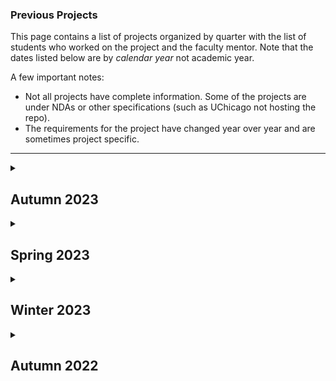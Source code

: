 <!--- This file is generated from a script DO NOT EDIT DIRECTLY -->
### Previous Projects

This page contains a list of projects organized by quarter with the list of students who worked on the project and the faculty mentor. Note that the dates listed below are by _calendar year_ not academic year.

A few important notes:
* Not all projects have complete information. Some of the projects are under NDAs or other specifications (such as UChicago not hosting the repo).
* The requirements for the project have changed year over year and are sometimes project specific.

---


<details>

<summary><h2>Autumn 2023</h2></summary>

This quarter's pitchbook, which contains the basic project specification can be found [here](./pitchbooks/2023-autumn-pitchbook.pdf).


| Project Name | Repository | One-Pager | Mentor(s) |         Students | External Mentor(s) | TA | 
 | --- |  --- | --- | --- |             --- | --- | --- |
 | [AmFam](https://www.amfam.com/) | <!-- markdown-link-check-disable --> [Private                     Repo](https://github.com/dsi-clinic/2023-autumn-amfam) <!-- markdown-link-check-enable --> |  | [Anna Woodard](https://scholar.google.com/citations?user=1Gs8kcYAAAAJ&hl=en) | <ul><li>[DB Christenson](https://github.com/dbchristenson)</li><li>[Grace Wang](https://github.com/graceannwang)</li><li>[Jennifer Yeaton](https://github.com/jkyeaton)</li><li>[Leon (Lixin) Wang](https://github.com/leonwlx)</li></ul> | <ul><li>Tim Rouse</li><li>Jessie Zhu</li></ul> | [Ming-Chieh (Eddie) Liu](https://datascience.uchicago.edu/people/ming-chieh-eddie-liu/)
 | [Argonne](https://www.anl.gov/) | <!-- markdown-link-check-disable --> [Private                     Repo](https://github.com/dsi-clinic/2023-clinic-Argonne) <!-- markdown-link-check-enable --> | [One-Pager](./one-pagers/2023-autumn/Argonne.pdf) | <ul><li>[Bill Trok](https://datascience.uchicago.edu/people/bill-trok/)</li><li>[YJ Choe](https://yjchoe.github.io/)</li></ul> | <ul><li>[Yushu Qiu](https://github.com/yushuqiu1)</li><li>[Jason Yu](https://github.com/JasonYUChicago)</li><li>[Mayurakshi Ghosal](https://github.com/m-ghosal)</li><li>[Yingzi Jin](https://github.com/jinyz1220)</li></ul> | [Matthew Dearing](https://scholar.google.com/citations?user=HUQIELDxZkgJ&hl=en) | [Yu-Wei Chen](https://github.com/ywchen814)
 | [Argonne-Fermi](https://www.anl.gov/) | <!-- markdown-link-check-disable --> [Private                     Repo](https://github.com/dsi-clinic/2023-autumn-argonne-fermi) <!-- markdown-link-check-enable --> | [One-Pager](./one-pagers/2023-autumn/Argonne-Fermi.pdf) | [Isaac Mehlhaff](http://imehlhaff.net/) | <ul><li>[Nicholas Liagridonis](https://github.com/niclia)</li><li>[Foo Suon Chuang](https://github.com/foosuonchuang)</li><li>[Yuanning (Violet) Huang](https://github.com/yuanninghuang)</li><li>[Zihua Chen](https://github.com/zihua-uc)</li></ul> | [Matthew Dearing](https://scholar.google.com/citations?user=HUQIELDxZkgJ&hl=en) | [Yuxin Ji (Jessica)](https://github.com/Yuxin-Ji)
 | [Climate Cabinet](https://climatecabinet.org/) | [DSI Repo](https://github.com/dsi-clinic/2023-fall-clinic-climate-cabinet) | [One-Pager](./one-pagers/2023-autumn/Climate%20Cabinet.pdf) | [Trevor Spreadbury](https://github.com/trevorspreadbury) | <ul><li>[Alan Mburu Kagiri](https://github.com/alankagiri)</li><li>[Aïcha Camara](https://github.com/necabotheking)</li><li>[Nicolas Posner](https://github.com/nrposner)</li><li>[Yuzhou Wang](https://github.com/yuzhouw313)</li></ul> | Caleb Braun | [Avery Schoen](https://github.com/averyschoen)
 | [Chicago Public Library](https://www.chipublib.org/) | <!-- markdown-link-check-disable --> [Private                     Repo](https://github.com/dsi-clinic/2023-autumn-cpl) <!-- markdown-link-check-enable --> | [One-Pager](./one-pagers/2023-autumn/CPL.pdf) | [Tim Hannifan](https://github.com/timhannifan) | <ul><li>[Anika Vyas](https://github.com/anikavyas)</li><li>[Jeremy Dumalig](https://github.com/jeremydumalig)</li><li>[Matthew Rubenstein](https://github.com/Rubemat20)</li><li>[Kristof Turan](https://github.com/kris057)</li></ul> | Abigail Sullivan | [Yiran Hao](https://github.com/chiertu)
 | [Fermilab Simulations](https://computing.fnal.gov/kevin-pedro/) | [DSI Repo](https://github.com/dsi-clinic/2023-Autumn-Clinic-Fermi-CaloDiffusionPaper) | [One-Pager](./one-pagers/2023-autumn/Fermi-simulations.pdf) | <ul><li>[Rituparno Mandal](https://scholar.google.co.in/citations?user=ObZopO8AAAAJ&hl=en)</li><li>[Peter Lu](https://github.com/peterparity)</li></ul> | <ul><li>[Keegan Ballantyne](https://github.com/kmballantyne)</li><li>[Carina Kane](https://github.com/carinakane)</li><li>[Douglas Williams](https://github.com/Douglasmsw)</li></ul> | <ul><li>Oz Amram</li><li>Kevin Pedro</li></ul> | [Ming-Chieh (Eddie) Liu](https://datascience.uchicago.edu/people/ming-chieh-eddie-liu/)
 | [Fermilab Graph Neural Networks](https://computing.fnal.gov/giuseppe-cerati/) | [DSI Repo](https://github.com/exatrkx/NuGraph) | [One-Pager](./one-pagers/2023-autumn/Fermi-gnn.pdf) | [Chong Liu](https://chong-l.github.io/) | <ul><li>[Jihee You](https://github.com/jiheeyy)</li><li>[Rohan Mehta](https://github.com/rohanmehtagithub)</li><li>[Kate Habich](https://github.com/ehabich)</li><li>[Shan Gao](https://github.com/shaangao)</li></ul> | Giuseppe Cerati | [Yuxin Ji (Jessica)](https://github.com/Yuxin-Ji)
 | [Hawaii Alliance for Progressive Action](https://www.hapahi.org/) | <!-- markdown-link-check-disable --> [Private                     Repo](https://github.com/dsi-clinic/2023-fall-clinic-hawaii-pesticides) <!-- markdown-link-check-enable --> | [One-Pager](./one-pagers/2023-autumn/HAPA.pdf) | <ul><li>[Rahim Rasool](https://github.com/rahimrasool)</li><li>[Trevor Spreadbury](https://github.com/trevorspreadbury)</li></ul> | <ul><li>[Yangge Xu](https://github.com/ygxu01)</li><li>[Chen Hui Wang (Fei)](https://github.com/chenhuifei01)</li><li>[Jonathan Juarez](https://github.com/Nohakith)</li><li>[Sam Corey](https://github.com/secorey)</li></ul> | <ul><li>Fern Ānuenue Holland</li><li>Anne Frederick</li><li>Emily Marquez</li></ul> | [Victor Perez Martin](https://github.com/vperezmartin)
 | [Internet Equity](https://internetequity.uchicago.edu/) | <!-- markdown-link-check-disable --> [Private                     Repo](https://github.com/dsi-clinic/2023-autumn-internet-equity) <!-- markdown-link-check-enable --> | [One-Pager](./one-pagers/2023-autumn/Internet%20Equity.pdf) | <ul><li>[Tim Hannifan](https://github.com/timhannifan)</li><li>[Jonatas Marques](https://jonatasamarques.com/)</li></ul> | <ul><li>[Ridhi Purohit](https://github.com/ridhi96)</li><li>[Neha Sadasivan](https://github.com/nehasadasivan)</li><li>[Angelie Miranda](https://github.com/aemiranda)</li><li>[Aaron Haefner](https://github.com/aaronhaefner)</li></ul> | Alexis Schrubbe | [Soham Gurjar](https://github.com/soham239)
 | [International Rescue Committee](https://www.rescue.org/) | <!-- markdown-link-check-disable --> [Private                     Repo](https://github.com/dsi-clinic/2023-autumn-irc) <!-- markdown-link-check-enable --> | [One-Pager](./one-pagers/2023-autumn/IRC.pdf) | [Rahim Rasool](https://github.com/rahimrasool) | <ul><li>[Helen Zhou](https://github.com/helenyxzhou)</li><li>[Annabel Mendoza](https://github.com/amendoza5025)</li><li>[Santiago Segovia](https://github.com/ssegovba)</li></ul> | Atish Gonsalves | [Avery Schoen](https://github.com/averyschoen)
 | [Morningstar](https://www.morningstar.com/) | <!-- markdown-link-check-disable --> [Private                     Repo](https://github.com/dsi-clinic/2023-autumn-morningstar) <!-- markdown-link-check-enable --> |  | <ul><li>[Patricia Chiril](https://scholar.google.com/citations?user=AzsyeyIAAAAJ&hl=en)</li><li>[David Uminsky](https://cs.uchicago.edu/people/david-uminsky/)</li></ul> | <ul><li>[Rohan Mathur](https://github.com/rmathur1482)</li><li>[Kaya Lee](https://github.com/klee2024)</li><li>[Rishabh Shastry](https://github.com/rishabhshastry)</li><li>[Jihui Tan](https://github.com/JihuiTanUchicago)</li></ul> | <ul><li>Josh Charney</li><li>Jazmin Melchor</li></ul> | [Soham Gurjar](https://github.com/soham239)
 | [Perpetual](https://www.perpetualuse.org/) | <!-- markdown-link-check-disable --> [Private                     Repo](https://github.com/dsi-clinic/2023-clinic-perpetual) <!-- markdown-link-check-enable --> | [One-Pager](./one-pagers/2023-autumn/Perpetual.pdf) | [Rahim Rasool](https://github.com/rahimrasool) | <ul><li>[Jessica Cibrian](https://github.com/jescib)</li><li>[Huanlin Dai](https://github.com/HuanlinDai)</li><li>[Sarah Walker](https://github.com/sarahwalker10)</li><li>[Yifan Wu](https://github.com/genieugod)</li></ul> | Ellie Moss | [Yiran Hao](https://github.com/chiertu)
 | [Prudential](https://www.prudential.com/) | No Repository |  | [Nick Ross](https://www.nickross.site/) | <ul><li>[Sirivanth Paladugu](https://github.com/Sirivanth16)</li><li>[Connie Chen](https://github.com/kangyic)</li><li>[Jiayan Li](https://github.com/jiayanaddsalt)</li><li>[Qichang Zheng](https://github.com/QichangZheng)</li></ul> | <ul><li>Jyoti Singh</li><li>Dr. Mitchell Stern</li><li>Gavin Smith</li><li>William Liang</li><li>Leo Shen</li></ul> | [Sunvid Aneja](https://github.com/sunvidaneja)
 | <!-- markdown-link-check-disable                 -->[RAFI](https://www.rafiusa.org/)<!--                     markdown-link-check-enable --> | [DSI Repo](https://github.com/uchicago-dsi/rafi-poultry) | [One-Pager](./one-pagers/2023-autumn/RAFI.pdf) | <ul><li>[Todd Nief](https://github.com/toddnief)</li><li>[Chris Redmond](https://datascience.uchicago.edu/people/chris-redmond/)</li></ul> | <ul><li>[Colin McLuckie](https://github.com/ColinMcLuckie)</li><li>[Shishira Bhavimane](https://github.com/sbhavimane-22)</li><li>[Fanghan Xu](https://github.com/catalystxu)</li><li>[Yutong Jiang](https://github.com/essicaJ)</li></ul> | Aaron Johnson | [Sunvid Aneja](https://github.com/sunvidaneja)
 | [Taraneh Matloob Literature Lab](https://coe.uni.edu/curriculum-instruction/directory/taraneh-matloob-haghanikar-phd) | <!-- markdown-link-check-disable --> [Private                     Repo](https://github.com/dsi-clinic/2023-autumn-matloob-lab) <!-- markdown-link-check-enable --> | [One-Pager](./one-pagers/2023-autumn/UNI.pdf) | [Satadisha Saha Bhowmick](https://datascience.uchicago.edu/people/satadisha-saha-bhowmick/) | <ul><li>[Su Doga Karaca](https://github.com/sudogakrc)</li><li>[Maxine Ling Xu](https://github.com/mxu2000)</li><li>[Anna Moise](https://github.com/amoise16)</li><li>[Hantao Xiao](https://github.com/hantaoxiao)</li></ul> | Taraneh Matloob | [Victor Perez Martin](https://github.com/vperezmartin)

</details>
<details>

<summary><h2>Spring 2023</h2></summary>

This quarter's pitchbook, which contains the basic project specification can be found [here](./pitchbooks/2023-spring-pitchbook.pdf).


| Project Name | Repository | One-Pager | Mentor(s) |         Students | External Mentor(s) | TA | 
 | --- |  --- | --- | --- |             --- | --- | --- |
 | [Argonne Knowledge Graph](https://www.anl.gov/) | <!-- markdown-link-check-disable --> [Private                     Repo](https://github.com/dsi-clinic/2023-clinic-Argonne) <!-- markdown-link-check-enable --> | [One-Pager](./one-pagers/2023-spring/Argonne.pdf) | [Rahim Rasool](https://github.com/rahimrasool) | <ul><li>[Ken Kliesner](https://github.com/kenkliesner)</li><li>[Annabel Mendoza](https://github.com/amendoza5025)</li><li>[Kekun Han](https://github.com/KekunH)</li></ul> | [Matthew Dearing](https://scholar.google.com/citations?user=HUQIELDxZkgJ&hl=en) | [Christian Jordan](https://github.com/chrjor)
 | [Blue Ocean Gear](https://www.blueoceangear.com/) | <!-- markdown-link-check-disable --> [Private                     Repo](https://github.com/chicago-cdac/bog-anomaly-mapping/) <!-- markdown-link-check-enable --> | [One-Pager](./one-pagers/2023-spring/Blue%20Ocean%20Gear.pdf) | [Launa Greer](https://github.com/LaunaG) | <ul><li>[Gautam Kapoor](https://github.com/grkapoor17)</li><li>[Henry Herzog](https://github.com/Hgherzog)</li><li>[Irsa Ashraf](https://github.com/irsa-ashraf)</li><li>[Katy Barone](https://github.com/kbarone)</li></ul> | <ul><li>Kortney Opshaug</li><li>Peter Macy</li><li>Will Morton</li></ul> | 
 | [CRI-SET](https://pediatrics.uchicago.edu/research/set) | <!-- markdown-link-check-disable --> [Private                     Repo](https://github.com/dsi-clinic/2023-spring-clinic-set) <!-- markdown-link-check-enable --> | [One-Pager](./one-pagers/2023-spring/CRI-SET.pdf) | <ul><li>[Anna Woodard](https://scholar.google.com/citations?user=1Gs8kcYAAAAJ&hl=en)</li><li>[Dan Nicolae](https://www.stat.uchicago.edu/~nicolae/)</li></ul> | <ul><li>[Varun Mohan](https://github.com/vmohan96)</li><li>[Jun Tan](https://github.com/JunTan2022)</li><li>[Katherine Miao](https://github.com/Katherine-Miao)</li></ul> | Dr. Henry David | [Anthony Kanellopoulos](https://github.com/kanello)
 | [DRW](https://drw.com/) | <!-- markdown-link-check-disable --> [Private                     Repo](https://github.com/dsi-clinic/2023-clinic-drw) <!-- markdown-link-check-enable --> |  | [Tim Hannifan](https://github.com/timhannifan) | <ul><li>[Mahnoor Khan](https://github.com/Mfk-han)</li><li>[Jasmeet Singh Sandhu](https://github.com/jasmeeetSingh)</li><li>[Yulun Han](https://github.com/YLHan97)</li></ul> | Ian Adam | 
 | [Fermi: Kirby Lab](https://computing.fnal.gov/michael-kirby/) | <!-- markdown-link-check-disable --> [Private                     Repo](https://github.com/dsi-clinic/2023-clinic-fermi-tag) <!-- markdown-link-check-enable --> | [One-Pager](./one-pagers/2023-spring/Fermi.pdf) | [Peter Lu](https://github.com/peterparity) | <ul><li>Richard Zhang</li><li>[Manuel Martinez](https://github.com/manmartgarc)</li><li>[Mingyan Wang](https://github.com/wmingyan)</li><li>[Tarun Arora](https://github.com/tarun2k)</li></ul> | <ul><li>Michael Kirby</li><li>Meghna Bhattacharya</li></ul> | [Ali Klemencic](https://github.com/aliklemencic)
 | [First Republic Bank](https://www.firstrepublic.com/) | <!-- markdown-link-check-disable --> [Private                     Repo](https://github.com/dsi-clinic/2023-clinic-first-republic-bank) <!-- markdown-link-check-enable --> |  | [Nick Ross](https://www.nickross.site/) | <ul><li>[Guangbo Niu](https://github.com/ngbdsb)</li><li>[Zhiyun Hu](https://github.com/zhiyun0707)</li><li>[Yu-Hsuan Chou](https://github.com/yhchou0904)</li><li>[Ning Tang](https://github.com/tangn121)</li></ul> | <ul><li>Chris Csiszar</li><li>Mark Woodworth</li></ul> | 
 | <!-- markdown-link-check-disable                 -->[ Hawaii Alliance for Progressive Action](https://tsffoundation.org/)<!--                     markdown-link-check-enable --> | <!-- markdown-link-check-disable --> [Private                     Repo](https://github.com/chicago-cdac/hawaii-pesticides) <!-- markdown-link-check-enable --> | [One-Pager](./one-pagers/2023-spring/Hawaii.pdf) | [Launa Greer](https://github.com/LaunaG) | <ul><li>[Ashley Hitchings](https://github.com/ashleyhitchings)</li><li>[Qingyi He](https://github.com/cindyheqy)</li><li>[Caleb Costa](https://github.com/calebcosta1)</li></ul> | <ul><li>Fern Ānuenue Holland</li><li>Anne Frederick</li><li>Emily Marquez</li></ul> | [Ali Klemencic](https://github.com/aliklemencic)
 | [Internet Equity](https://internetequity.uchicago.edu/) | [DSI Repo](https://github.com/chicago-cdac/broadbandequity) | [One-Pager](./one-pagers/2023-spring/IE.pdf) | [James Turk](https://github.com/jamesturk/) | <ul><li>[Victoria Kielb](https://github.com/vkielb)</li><li>[Chandler Hall](https://github.com/cgwhall)</li><li>[Sarah Lueling](https://github.com/slueling)</li></ul> | Dr. Nicole Marwell | [Kenia Godinez Nogueda](https://github.com/gnogueda)
 | [Morningstar](https://www.morningstar.com/) | <!-- markdown-link-check-disable --> [Private                     Repo](https://github.com/dsi-clinic/2023-clinic-morningstar) <!-- markdown-link-check-enable --> |  | <ul><li>[Patricia Chiril](https://scholar.google.com/citations?user=AzsyeyIAAAAJ&hl=en)</li><li>[David Uminsky](https://cs.uchicago.edu/people/david-uminsky/)</li></ul> | <ul><li>[Rishabh Shastry](https://github.com/rishabhshastry)</li><li>[Dhairya Karna](https://github.com/DhairyaKarna)</li><li>[Max de Saint-Exupery](https://github.com/MaxSaint01)</li></ul> | <ul><li>Josh Charney</li><li>Jazmin Melchor</li></ul> | [Christian Jordan](https://github.com/chrjor)
 | [Neurocritical Care](https://scholar.google.com/citations?user=cs_tgvwAAAAJ&hl=en) | <!-- markdown-link-check-disable --> [Private                     Repo](https://github.com/dsi-clinic/2023-clinic-neurocritical-care) <!-- markdown-link-check-enable --> | [One-Pager](./one-pagers/2023-spring/Neurocritical%20Care.pdf) | [Yuetian Luo](https://yuetianluo.github.io/) | <ul><li>[Soren Dunn](https://github.com/sorendunn)</li><li>[Alex Przybycin](https://github.com/AlexPrizzy)</li><li>[Prashant Kumar](https://github.com/Prashant-Kumar700)</li></ul> | Dr. Ali Mansour | 
 | [Perpetual](https://www.perpetualuse.org/) | [DSI Repo](https://github.com/dsi-clinic/2023-clinic-perpetual) | [One-Pager](./one-pagers/2023-spring/Perpetual.pdf) | [Rahim Rasool](https://github.com/rahimrasool) | <ul><li>[Ziyu Ren](https://github.com/AshleyZR)</li><li>[Yushu Qiu](https://github.com/yushuqiu1)</li><li>[Avery Schoen](https://github.com/averyschoen)</li><li>[Ekansh Trivedi](https://github.com/ekanshtrivedi)</li></ul> | Ellie Moss | 
 | [Prudential](https://www.prudential.com/) | No Repository |  | [Nick Ross](https://www.nickross.site/) | <ul><li>[Sunvid Aneja](https://github.com/sunvidaneja)</li><li>[Peihan Gao](https://github.com/peihan12)</li><li>[Sai Omkar Kandukuri](https://github.com/S-Omkar-K)</li><li>[Hantang Qin](https://github.com/jenniferqinnn)</li></ul> | Dave Powers | [Kenia Godinez Nogueda](https://github.com/gnogueda)

</details>
<details>

<summary><h2>Winter 2023</h2></summary>

This quarter's pitchbook, which contains the basic project specification can be found [here](./pitchbooks/2023-winter-pitchbook.pdf).


| Project Name | Repository | One-Pager | Mentor(s) |         Students | External Mentor(s) | TA | 
 | --- |  --- | --- | --- |             --- | --- | --- |
 | [Argonne](https://www.anl.gov/) | <!-- markdown-link-check-disable --> [Private                     Repo](https://github.com/dsi-clinic/2023-clinic-Argonne) <!-- markdown-link-check-enable --> | [One-Pager](./one-pagers/2023-winter/Argonne.pdf) | <ul><li>[Rahim Rasool](https://github.com/rahimrasool)</li><li>[Trevor Spreadbury](https://github.com/trevorspreadbury)</li></ul> | <ul><li>[Soren Dunn](https://github.com/sorendunn)</li><li>[Richard Huang](https://github.com/rrhuang)</li><li>[Grace Shao](https://github.com/graceshaoy)</li></ul> | [Matthew Dearing](https://scholar.google.com/citations?user=HUQIELDxZkgJ&hl=en) | 
 | [BankTrack](https://www.banktrack.org/) | <!-- markdown-link-check-disable --> [Private                     Repo](https://github.com/chicago-cdac/banktrack-loan-pipeline/) <!-- markdown-link-check-enable --> | [One-Pager](./one-pagers/2023-winter/BankTrack.pdf) | <ul><li>[Trevor Spreadbury](https://github.com/trevorspreadbury)</li><li>[Patricia Chiril](https://scholar.google.com/citations?user=AzsyeyIAAAAJ&hl=en)</li></ul> | <ul><li>[Nivedita Vatsa](https://github.com/nivedita-k-vatsa)</li><li>[Yifu Hou](https://github.com/yifu-hou)</li><li>[Grishma Bhattarai](https://github.com/grishmab)</li><li>[Gillian Major](https://github.com/gillianmajor)</li></ul> | <ul><li>Ryan Brightwell</li><li>Dustin Roasa</li></ul> | 
 | [Blue Ocean Gear](https://www.blueoceangear.com/) | <!-- markdown-link-check-disable --> [Private                     Repo](https://github.com/chicago-cdac/bog-anomaly-mapping) <!-- markdown-link-check-enable --> | [One-Pager](./one-pagers/2023-winter/Blue%20Ocean%20Gear.pdf) | [Trevor Spreadbury](https://github.com/trevorspreadbury) | <ul><li>[Gautam Kapoor](https://github.com/grkapoor17)</li><li>[Ming-Chieh Liu](https://github.com/ming-chieh-liu)</li><li>[Henry herzog](https://github.com/hgherzog)</li></ul> | <ul><li>Kortney Opshaug</li><li>Peter Macy</li><li>Will Morton</li></ul> | [Todd Nief](https://github.com/toddnief)
 | [BPI](https://www.impactforequity.org/) | <!-- markdown-link-check-disable --> [Private                     Repo](https://github.com/dsi-clinic/2022-bpi-clinic) <!-- markdown-link-check-enable --> | [One-Pager](./one-pagers/2023-winter/BPI.pdf) | [Riley Tucker](https://scholar.google.com/citations?user=j8TVqU8AAAAJ&hl=en) | <ul><li>[Ashley Hitchings](https://github.com/ashleyhitchings)</li><li>[Justin Kim](https://github.com/jykim21)</li><li>[Akila Forde](https://github.com/aforde17)</li></ul> | <ul><li>Amy Thompson</li><li>Loren Jones</li></ul> | [Kenia Godinez Nogueda](https://github.com/gnogueda)
 | [DRW](https://drw.com/) | <!-- markdown-link-check-disable --> [Private                     Repo](https://github.com/dsi-clinic/2023-clinic-drw) <!-- markdown-link-check-enable --> |  | [Nick Ross](https://www.nickross.site/) | <ul><li>[Mahnoor Khan](https://github.com/Mfk-han)</li><li>[Xin Li](https://github.com/xin2006)</li><li>[Jasmeet Singh Sandhu](https://github.com/jasmeeetSingh)</li><li>[Yulun Han](https://github.com/YLHan97)</li></ul> | Ian Adam | 
 | [Fermi](https://computing.fnal.gov/michael-kirby/) | <!-- markdown-link-check-disable --> [Private                     Repo](https://github.com/dsi-clinic/2023-clinic-fermi-tag) <!-- markdown-link-check-enable --> | [One-Pager](./one-pagers/2023-winter/Fermi.pdf) | [Peter Lu](https://github.com/peterparity) | <ul><li>Richard Zhang</li><li>[Yuxin Ji](https://github.com/Yuxin-Ji)</li><li>[Jason Zhang](https://github.com/Zhang-QC)</li></ul> | <ul><li>Michael Kirby</li><li>Meghna Bhattacharya</li></ul> | [Todd Nief](https://github.com/toddnief)
 | [First Republic Bank](https://www.firstrepublic.com/) | <!-- markdown-link-check-disable --> [Private                     Repo](https://github.com/dsi-clinic/2023-clinic-first-republic-bank) <!-- markdown-link-check-enable --> |  | [Nick Ross](https://www.nickross.site/) | <ul><li>[Zhiyun Hu](https://github.com/zhiyun0707)</li><li>[Guangbo Niu](https://github.com/ngbdsb)</li><li>[Yu-Hsuan Chou](https://github.com/yhchou0904)</li><li>[Ning Tang](https://github.com/tangn121)</li></ul> | <ul><li>Chris Csiszar</li><li>Mark Woodworth</li></ul> | 
 | [GreenWave](https://www.greenwave.org/) | <!-- markdown-link-check-disable --> [Private                     Repo](https://github.com/dsi-clinic/2023-clinic-greenwave) <!-- markdown-link-check-enable --> | [One-Pager](./one-pagers/2023-winter/GreenWave.pdf) | [Trevor Spreadbury](https://github.com/trevorspreadbury) | <ul><li>[Cole von Glahn](https://github.com/cvg117)</li><li>[Piper Kurtz](https://github.com/kurtzpuc)</li><li>[Nico Vila Alarcon](https://github.com/niicovila)</li></ul> | Kendall Barbery | 
 | [Invenergy](https://invenergy.com/) | <!-- markdown-link-check-disable --> [Private                     Repo](https://github.com/dsi-clinic/2022-Invenergy-clinic) <!-- markdown-link-check-enable --> |  | [Anna Woodard](https://scholar.google.com/citations?user=1Gs8kcYAAAAJ&hl=en) | <ul><li>[David Bukowski](https://github.com/dtbukowski)</li><li>[Daisuke Kageyama](https://github.com/daisukekageyama)</li><li>[Baichen Tan](https://github.com/BaichenTan)</li><li>[Suyash Lakhani](https://github.com/)</li></ul> | <ul><li>Zoë Kimpel</li><li>Kenneth Parkhill</li></ul> | [Utkarsh Tripathi](https://github.com/redgene)
 | [Morningstar](https://www.morningstar.com/) | <!-- markdown-link-check-disable --> [Private                     Repo](https://github.com/dsi-clinic/2023-clinic-morningstar) <!-- markdown-link-check-enable --> |  | <ul><li>[David Uminsky](https://cs.uchicago.edu/people/david-uminsky/)</li><li>[Patricia Chiril](https://scholar.google.com/citations?user=AzsyeyIAAAAJ&hl=en)</li></ul> | <ul><li>[Emily Yeh](https://github.com/Emily-fyeh)</li><li>[Ruiquan Chang](https://github.com/rqchang)</li><li>[Pedro Antonio Ramonetti Vega](https://github.com/PRAMONETTI)</li><li>[Nicole Li](https://github.com/linicoley)</li></ul> | <ul><li>Josh Charney</li><li>Jazmin Melchor</li></ul> | [Utkarsh Tripathi](https://github.com/redgene)
 | [Pediatric Cancer Data Commons](https://commons.cri.uchicago.edu/pcdc/) | <!-- markdown-link-check-disable --> [Private                     Repo](https://github.com/chicago-cdac/2023-clinic-pcdc) <!-- markdown-link-check-enable --> | [One-Pager](./one-pagers/2023-winter/PCDC.pdf) | [Tim Hannifan](https://github.com/timhannifan) | <ul><li>[Xuerong Shang](https://github.com/xuerong98)</li><li>[Yu Zhou (Zoey)](https://github.com/zoeyzhou1296)</li><li>[Shuhan Liu](https://github.com/ShannaLiu)</li></ul> | Michael Watkins | 
 | [Perpetual](https://www.perpetualuse.org/) | [DSI Repo](https://github.com/dsi-clinic/2023-clinic-perpetual) | [One-Pager](./one-pagers/2023-winter/Perpetual.pdf) | [Rahim Rasool](https://github.com/rahimrasool) | <ul><li>[Izzy Allum](https://github.com/iallum)</li><li>[Ziyu Ren](https://github.com/AshleyZR)</li><li>[Sandra Mauro](https://github.com/sandramauro)</li><li>[Yushu Qiu](https://github.com/yushuqiu1)</li></ul> | Ellie Moss | 
 | [Prudential](https://www.prudential.com/) | No Repository |  | [Nick Ross](https://www.nickross.site/) | <ul><li>[Yujing Sun](https://github.com/yujing-syj)</li><li>[Cole Silva](https://github.com/silva-cole)</li><li>[Nayna Pashilkar](https://github.com/npashilkar)</li></ul> | Amol Tembe | 
 | [RISC](https://risc.uchicago.edu/) | <!-- markdown-link-check-disable --> [Private                     Repo](https://github.com/dsi-clinic/2023-clinic-risc) <!-- markdown-link-check-enable --> | [One-Pager](./one-pagers/2023-winter/RISC.pdf) | [Jeffrey Negrea](https://scholar.google.ca/citations?user=woSzLBMAAAAJ&hl=en) | <ul><li>[Carolyn Liu](https://github.com/Crliu4)</li><li>[Avery Schoen](https://github.com/averyschoen)</li><li>[Adil Kassim](https://github.com/adilkassim)</li></ul> | Noah Duncan | 
 | [Neurocritical Care](https://profiles.uchicago.edu/profiles/display/17338286) | <!-- markdown-link-check-disable --> [Private                     Repo](https://github.com/dsi-clinic/2023-clinic-neurocritical-care) <!-- markdown-link-check-enable --> | [One-Pager](./one-pagers/2023-winter/Neurocritical%20Care.pdf) | [Yuetian Luo](https://yuetianluo.github.io/) | <ul><li>[Alexander Przybycin](https://github.com/AlexPrizzy)</li><li>[Oishee Chakrabarti](https://github.com/chakraoishee)</li><li>[Zachary Rothstein](https://github.com/Zacharyr41)</li><li>[Jim Tinley](https://github.com/jtinley0)</li></ul> | Dr. Ali Mansour | 
 | [Internet Equity](https://internetequity.uchicago.edu/) | <!-- markdown-link-check-disable --> [Private                     Repo](https://github.com/chicago-cdac/broadbandequity) <!-- markdown-link-check-enable --> | [One-Pager](./one-pagers/2023-winter/Internet%20Equity.pdf) | [James Turk](https://github.com/jamesturk/) | <ul><li>[Maia Boyd](https://github.com/maiaboyd)</li><li>[Victoria Kielb](https://github.com/vkielb)</li><li>[Kaya Borlase](https://github.com/borlasekn)</li><li>[Brendon Krall](https://github.com/bkrall36)</li></ul> | Nicole Marwell | [Kenia Godinez Nogueda](https://github.com/gnogueda)

</details>
<details>

<summary><h2>Autumn 2022</h2></summary>

This quarter's pitchbook, which contains the basic project specification can be found [here](./pitchbooks/2022-autumn-pitchbook.pdf).


| Project Name | Repository | One-Pager | Mentor(s) |         Students | External Mentor(s) | TA | 
 | --- |  --- | --- | --- |             --- | --- | --- |
 | [AmFam](https://www.amfam.com/) | <!-- markdown-link-check-disable --> [Private                     Repo](https://github.com/chicago-cdac/2022-amfam-clinic/) <!-- markdown-link-check-enable --> |  | <ul><li>[Tim Hannifan](https://github.com/timhannifan)</li><li>[Rahim Rasool](https://github.com/rahimrasool)</li><li>[Yuetian Luo](https://yuetianluo.github.io/)</li></ul> | <ul><li>[Ruiquan Chang](https://www.github.com/rqchang)</li><li>[Yulun Han](https://www.github.com/YLHan97)</li><li>[Yuhan Sun](https://www.github.com/yuhan0616)</li><li>[Serena Huang](https://www.github.com/SerenaGongHuang)</li></ul> |  | [Anthony Kanellopoulos](https://github.com/kanello)
 | <!-- markdown-link-check-disable                 -->[BankTrack]()<!--                     markdown-link-check-enable --> | No Repository |  | [Launa Greer](https://github.com/LaunaG) | <ul><li>[Yutai Li](https://www.github.com/yutaili)</li><li>[Xin Tang](https://www.github.com/XTang685)</li><li>[Jiawei Xie](https://www.github.com/jiaweix22)</li><li>[Cesar Anzola](https://www.github.com/cesaranzola945)</li><li>[Grishma Bhattarai](https://www.github.com/grishmab)</li></ul> |  | [Anthony Kanellopoulos](https://github.com/kanello)
 | [Blue Ocean Gear](https://www.blueoceangear.com/) | No Repository |  | <ul><li>[Launa Greer](https://github.com/LaunaG)</li><li>[Susanna Lange](https://github.com/SusannaLange)</li></ul> | <ul><li>[Hazel Chui](https://www.github.com/hazelchc)</li><li>[Jiyi Peng](https://www.github.com/AuroraPeng)</li><li>[Jieyu Jiao ](https://www.github.com/zoeyjiao1104)</li><li>[Brinda Sapra](https://www.github.com/brinda1410)</li></ul> |  | [Todd Nief](https://github.com/toddnief)
 | [BPI](https://www.impactforequity.org/) | <!-- markdown-link-check-disable --> [Private                     Repo](https://github.com/dsi-clinic/2022-bpi-clinic) <!-- markdown-link-check-enable --> |  | [Amanda Kube](https://github.com/amandakube) | <ul><li>[Gabrielle Meyers](https://www.github.com/gmeyers405)</li><li>[Vincent Liu](https://www.github.com/jcvincentliu)</li><li>[Yu-Hsuan Chou](https://www.github.com/yhchou94)</li><li>[Emily Yeh](https://www.github.com/Emily-fyeh)</li><li>[Justin Kim](https://www.github.com/jykim21)</li></ul> |  | [Kenia Godinez Nogueda](https://github.com/gnogueda)
 | [Citizen Data](https://citizendata.com/) | <!-- markdown-link-check-disable --> [Private                     Repo](https://github.com/dsi-clinic/2022-citizendata-clinic) <!-- markdown-link-check-enable --> |  | <ul><li>[Jeffrey Negrea](https://scholar.google.ca/citations?user=woSzLBMAAAAJ&hl=en)</li><li>[Riley Tucker](https://scholar.google.com/citations?user=j8TVqU8AAAAJ&hl=en)</li></ul> | <ul><li>[Gabriel Nicholson](https://www.github.com/Gabenicholson)</li><li>[Nicholas Simon](https://www.github.com/nicksimon7524)</li><li>[Jason Jia](https://www.github.com/jasonjiajs)</li><li>[Michael Wagner](https://www.github.com/wagnerlmichael)</li></ul> |  | [Todd Nief](https://github.com/toddnief)
 | [Internet Equity](https://github.com/uchicago-dsi/broadbandequity) | [DSI Repo](https://github.com/uchicago-dsi/broadbandequity) |  | <ul><li>[Nick Ross](https://www.nickross.site/)</li><li>[Evelyn Campbell](https://github.com/campbelle1)</li></ul> | <ul><li>[Sam Pavlekovsky](https://www.github.com/spavlekovsky)</li><li>[Kamran Ahmed](https://www.github.com/kamranahmed08)</li><li>[Maia Boyd](https://www.github.com/QueenMaia)</li><li>[Bruno Xie](https://www.github.com/brunoxie)</li><li>[Kaya Borlase](https://www.github.com/borlasekn)</li><li>[Christelle Inema](https://www.github.com/ChristelleInema)</li></ul> |  | [Utkarsh Tripathi](https://github.com/redgene)
 | [Invenergy](https://invenergy.com/) | <!-- markdown-link-check-disable --> [Private                     Repo](https://github.com/dsi-clinic/2022-Invenergy-clinic) <!-- markdown-link-check-enable --> |  | <ul><li>[Anna Woodard](https://scholar.google.com/citations?user=1Gs8kcYAAAAJ&hl=en)</li><li>[Trevor Spreadbury](https://github.com/trevorspreadbury)</li><li>[Peter Lu](https://github.com/peterparity)</li></ul> | <ul><li>[Kaveri Chhikara](https://www.github.com/kaveriC)</li><li>[Sophie Logan](https://www.github.com/sophielogan)</li><li>[David Bukowski](https://www.github.com/dtbukowski)</li><li>[Piper Kurtz](https://www.github.com/kurtzpuc)</li></ul> |  | [Utkarsh Tripathi](https://github.com/redgene)
 | <!-- markdown-link-check-disable                 -->[mBio]()<!--                     markdown-link-check-enable --> | <!-- markdown-link-check-disable --> [Private                     Repo](https://github.com/uchicago-dsi/mBio) <!-- markdown-link-check-enable --> |  | <ul><li>[Trevor Spreadbury](https://github.com/trevorspreadbury)</li><li>[Patricia Chiril](https://scholar.google.com/citations?user=AzsyeyIAAAAJ&hl=en)</li></ul> | <ul><li>[Xinyu He](https://www.github.com/Victoriaxinyu)</li><li>[Yuchen Zhou](https://www.github.com/yuchenzhou286)</li><li>[Shuyuan Wang](https://www.github.com/shuyuan-lily)</li><li>[Baotong Zhang](https://www.github.com/BaotongZh)</li></ul> |  | [Kenia Godinez Nogueda](https://github.com/gnogueda)
 | [Prudential](https://www.prudential.com/) | No Repository |  | [Nick Ross](https://www.nickross.site/) | <ul><li>[Cole Silva](https://www.github.com/silva-cole)</li><li>[Daniel Gold](https://www.github.com/danielisaacgold)</li><li>[Oishee Chakrabarti](https://www.github.com/chakraoishee)</li><li>[Yujing Sun](https://www.github.com/yujing-syj)</li><li>[Gillian Major](https://www.github.com/gillianmajor)</li></ul> |  | [Utkarsh Tripathi](https://github.com/redgene)

</details>